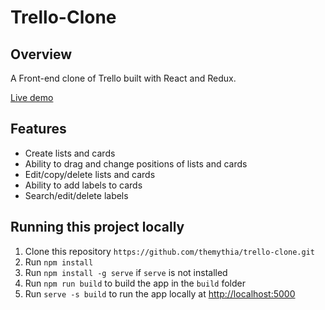 # Trello-Clone

## Overview

A Front-end clone of Trello built with React and Redux.

[Live demo](https://emir.al/trello-clone)

## Features

- Create lists and cards
- Ability to drag and change positions of lists and cards
- Edit/copy/delete lists and cards
- Ability to add labels to cards
- Search/edit/delete labels

## Running this project locally

1. Clone this repository `https://github.com/themythia/trello-clone.git`
2. Run `npm install`
3. Run `npm install -g serve` if `serve` is not installed
4. Run `npm run build` to build the app in the `build` folder
5. Run `serve -s build` to run the app locally at [http://localhost:5000](http://localhost:5000)
